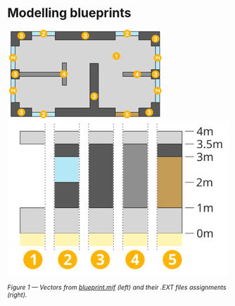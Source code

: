 # Modelling blueprints

![](blueprint.png) ![](assignments.svg)

*Figure 1 — Vectors from [blueprint.mif](blueprint.mif) (left) and their .EXT files assignments (right).*

